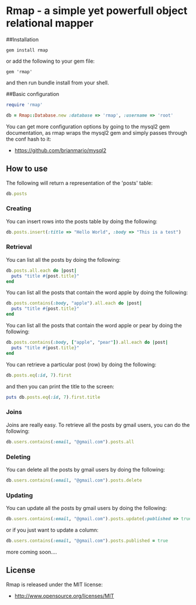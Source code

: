 
# Rmap - a simple yet powerfull object relational mapper



##Installation

```
gem install rmap
```
or add the following to your gem file:

```
gem 'rmap'
```
and then run bundle install from your shell.

##Basic configuration

```ruby
require 'rmap'

db = Rmap::Database.new :database => 'rmap', :username => 'root'
```
You can get more configuration options by going to the mysql2 gem documentation, as rmap wraps the mysql2 gem and simply passes through the conf hash to it:

* https://github.com/brianmario/mysql2

## How to use

The following will return a representation of the 'posts' table:

```ruby
db.posts
```
### Creating

You can insert rows into the posts table by doing the following:

```ruby
db.posts.insert(:title => "Hello World", :body => "This is a test")
```

### Retrieval

You can list all the posts by doing the following:

```ruby
db.posts.all.each do |post|
  puts "title #{post.title}"
end
```

You can list all the posts that contain the word apple by doing the following:

```ruby
db.posts.contains(:body, "apple").all.each do |post|
  puts "title #{post.title}"
end
```

You can list all the posts that contain the word apple or pear by doing the following:

```ruby
db.posts.contains(:body, ["apple", "pear"]).all.each do |post|
  puts "title #{post.title}"
end
```

You can retrieve a particular post (row) by doing the following:

```ruby
db.posts.eq(:id, 7).first
```

and then you can print the title to the screen:

```ruby
puts db.posts.eq(:id, 7).first.title
```

### Joins

Joins are really easy. To retrieve all the posts by gmail users, you can do the following:

```ruby
db.users.contains(:email, "@gmail.com").posts.all
```

### Deleting

You can delete all the posts by gmail users by doing the following:

```ruby
db.users.contains(:email, "@gmail.com").posts.delete
```

### Updating

You can update all the posts by gmail users by doing the following:

```ruby
db.users.contains(:email, "@gmail.com").posts.update(:published => true)
```

or if you just want to update a column:

```ruby
db.users.contains(:email, "@gmail.com").posts.published = true
```

more coming soon....

## License

Rmap is released under the MIT license:

* http://www.opensource.org/licenses/MIT
